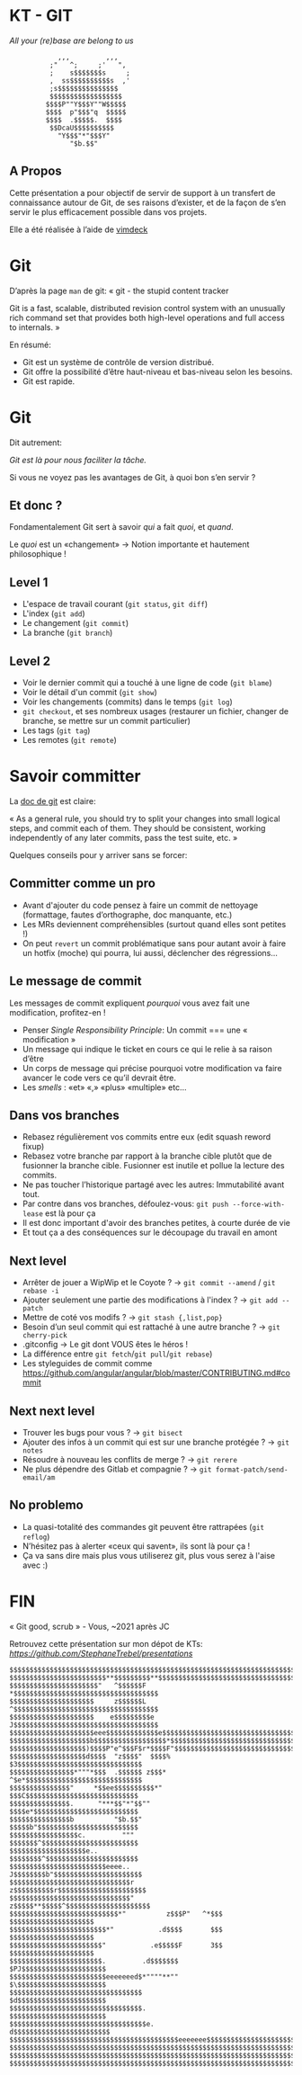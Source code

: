 # KT - GIT

_All your (re)base are belong to us_

```ascii
            ,,,         ,,,
          ;"   ^;     ;'   ",
          ;    s$$$$$$$s     ;
          ,  ss$$$$$$$$$$s  ,'
          ;s$$$$$$$$$$$$$$$
          $$$$$$$$$$$$$$$$$$
         $$$$P""Y$$$Y""W$$$$$
         $$$$  p"$$$"q  $$$$$
         $$$$  .$$$$$.  $$$$
          $$DcaU$$$$$$$$$$
            "Y$$$"*"$$$Y"
               "$b.$$"
```


## A Propos

Cette présentation a pour objectif de servir de support à un transfert de connaissance
autour de Git, de ses raisons d’exister, et de la façon de s’en servir le plus
efficacement possible dans vos projets.

Elle a été réalisée à l’aide de [vimdeck](https://github.com/tybenz/vimdeck)


# Git

D’après la page `man` de git:
« git - the stupid content tracker

Git is a fast, scalable, distributed revision control system with an unusually
rich command set that provides both high-level operations and full access to
internals. »

En résumé:

- Git est un système de contrôle de version distribué.
- Git offre la possibilité d’être haut-niveau et bas-niveau selon les besoins.
- Git est rapide.


# Git

Dit autrement:

_Git est là pour nous faciliter la tâche._

Si vous ne voyez pas les avantages de Git, à quoi bon s’en servir ?


## Et donc ?

Fondamentalement Git sert à savoir *qui* a fait *quoi*, et *quand*.

Le *quoi* est un «changement» -> Notion importante et hautement philosophique !


## Level 1

- L'espace de travail courant (`git status`, `git diff`)
- L'index (`git add`)
- Le changement (`git commit`)
- La branche (`git branch`)


## Level 2

- Voir le dernier commit qui a touché à une ligne de code (`git blame`)
- Voir le détail d'un commit (`git show`)
- Voir les changements (commits) dans le temps (`git log`)
- `git checkout`, et ses nombreux usages (restaurer un fichier, changer de branche, se mettre sur un commit particulier)
- Les tags (`git tag`)
- Les remotes (`git remote`)


# Savoir committer

La [doc de git](https://git-scm.com/docs/gitworkflows) est claire:

« As a general rule, you should try to split your changes into small logical steps,
and commit each of them. They should be consistent, working independently of any
later commits, pass the test suite, etc. »

Quelques conseils pour y arriver sans se forcer:


## Committer comme un pro

- Avant d'ajouter du code pensez à faire un commit de nettoyage (formattage, fautes d’orthographe, doc manquante, etc.)
- Les MRs deviennent compréhensibles (surtout quand elles sont petites !)
- On peut `revert` un commit problématique sans pour autant avoir à faire un hotfix (moche) qui pourra, lui aussi, déclencher des régressions...


## Le message de commit

Les messages de commit expliquent _pourquoi_ vous avez fait une modification, profitez-en !

- Penser _Single Responsibility Principle_: Un commit === une « modification »
- Un message qui indique le ticket en cours ce qui le relie à sa raison d’être
- Un corps de message qui précise pourquoi votre modification va faire avancer le code vers ce qu’il devrait être.
- Les _smells_ : «et» «,» «plus» «multiple» etc…


## Dans vos branches

- Rebasez régulièrement vos commits entre eux (edit squash reword fixup)
- Rebasez votre branche par rapport à la branche cible plutôt que de fusionner la branche cible. Fusionner est inutile et pollue la lecture des commits.
- Ne pas toucher l’historique partagé avec les autres: Immutabilité avant tout.
- Par contre dans vos branches, défoulez-vous: `git push --force-with-lease` est là pour ça
- Il est donc important d'avoir des branches petites, à courte durée de vie
- Et tout ça a des conséquences sur le découpage du travail en amont


## Next level

- Arrêter de jouer a WipWip et le Coyote ? -> `git commit --amend` / `git rebase -i`
- Ajouter seulement une partie des modifications à l'index ? -> `git add --patch`
- Mettre de coté vos modifs ? -> `git stash {,list,pop}`
- Besoin d’un seul commit qui est rattaché à une autre branche ? -> `git cherry-pick`
- .gitconfig -> Le git dont VOUS êtes le héros !
- La différence entre `git fetch`/`git pull`/`git rebase`)
- Les styleguides de commit comme https://github.com/angular/angular/blob/master/CONTRIBUTING.md#commit


## Next next level

- Trouver les bugs pour vous ? -> `git bisect`
- Ajouter des infos à un commit qui est sur une branche protégée ? -> `git notes`
- Résoudre à nouveau les conflits de merge ? -> `git rerere`
- Ne plus dépendre des Gitlab et compagnie ? -> `git format-patch/send-email/am`


## No problemo

- La quasi-totalité des commandes git peuvent être rattrapées (`git reflog`)
- N’hésitez pas à alerter «ceux qui savent», ils sont là pour ça !
- Ça va sans dire mais plus vous utiliserez git, plus vous serez à l'aise avec :)


# FIN

« Git good, scrub »
						- Vous, ~2021 après JC
						
Retrouvez cette présentation sur mon dépot de KTs:
	_https://github.com/StephaneTrebel/presentations_

```ascii
$$$$$$$$$$$$$$$$$$$$$$$$$$$$$$$$$$$$$$$$$$$$$$$$$$$$$$$$$$$$$$$$$$$$$$$$$$$
$$$$$$$$$$$$$$$$$$$$$$$$**$$$$$$$$$**$$$$$$$$$$$$$$$$$$$$$$$$$$$$$$$$$$$$$$
$$$$$$$$$$$$$$$$$$$$$$"   ^$$$$$$F    *$$$$$$$$$$$$$$$$$$$$$$$$$$$$$$$$$$$$
$$$$$$$$$$$$$$$$$$$$$     z$$$$$$L    ^$$$$$$$$$$$$$$$$$$$$$$$$$$$$$$$$$$$$
$$$$$$$$$$$$$$$$$$$$$    e$$$$$$$$$e  J$$$$$$$$$$$$$$$$$$$$$$$$$$$$$$$$$$$$
$$$$$$$$$$$$$$$$$$$$$eee$$$$$$$$$$$$$e$$$$$$$$$$$$$$$$$$$$$$$$$$$$$$$$$$$$$
$$$$$$$$$$$$$$$$$$$$b$$$$$$$$$$$$$$$$$$*$$$$$$$$$$$$$$$$$$$$$$$$$$$$$$$$$$$
$$$$$$$$$$$$$$$$$$$)$$$$P"e^$$$F$r*$$$$F"$$$$$$$$$$$$$$$$$$$$$$$$$$$$$$$$$$
$$$$$$$$$$$$$$$$$$$d$$$$  "z$$$$"  $$$$%  $3$$$$$$$$$$$$$$$$$$$$$$$$$$$$$$$
$$$$$$$$$$$$$$$$*"""*$$$  .$$$$$$ z$$$*   ^$e*$$$$$$$$$$$$$$$$$$$$$$$$$$$$$
$$$$$$$$$$$$$$$"     *$$ee$$$$$$$$$$*"     $$$C$$$$$$$$$$$$$$$$$$$$$$$$$$$$
$$$$$$$$$$$$$$$.      "***$$"*"$$""        $$$$e*$$$$$$$$$$$$$$$$$$$$$$$$$$
$$$$$$$$$$$$$$$b          "$b.$$"          $$$$$b"$$$$$$$$$$$$$$$$$$$$$$$$$
$$$$$$$$$$$$$$$$$c.         """            $$$$$$$^$$$$$$$$$$$$$$$$$$$$$$$$
$$$$$$$$$$$$$$$$$$$e..                     $$$$$$$$^$$$$$$$$$$$$$$$$$$$$$$$
$$$$$$$$$$$$$$$$$$$$$$$$eeee..            J$$$$$$$$b"$$$$$$$$$$$$$$$$$$$$$$
$$$$$$$$$$$$$$$$$$$$$$$$$$$$$$r          z$$$$$$$$$$r$$$$$$$$$$$$$$$$$$$$$$
$$$$$$$$$$$$$$$$$$$$$$$$$$$$$$"         z$$$$$**$$$$$^$$$$$$$$$$$$$$$$$$$$$
$$$$$$$$$$$$$$$$$$$$$$$$$$$*"          z$$$P"   ^*$$$ $$$$$$$$$$$$$$$$$$$$$
$$$$$$$$$$$$$$$$$$$$$$$$*"           .d$$$$       $$$ $$$$$$$$$$$$$$$$$$$$$
$$$$$$$$$$$$$$$$$$$$$$$"           .e$$$$$F       3$$ $$$$$$$$$$$$$$$$$$$$$
$$$$$$$$$$$$$$$$$$$$$$$.         .d$$$$$$$         $PJ$$$$$$$$$$$$$$$$$$$$$
$$$$$$$$$$$$$$$$$$$$$$$$eeeeeeed$*""""**""         $\$$$$$$$$$$$$$$$$$$$$$$
$$$$$$$$$$$$$$$$$$$$$$$$$$$$$$$$$                  $d$$$$$$$$$$$$$$$$$$$$$$
$$$$$$$$$$$$$$$$$$$$$$$$$$$$$$$$$.                 $$$$$$$$$$$$$$$$$$$$$$$$
$$$$$$$$$$$$$$$$$$$$$$$$$$$$$$$$$$e.              d$$$$$$$$$$$$$$$$$$$$$$$$
$$$$$$$$$$$$$$$$$$$$$$$$$$$$$$$$$$$$$$$$$$eeeeeee$$$$$$$$$$$$$$$$$$$$$$$$$$
$$$$$$$$$$$$$$$$$$$$$$$$$$$$$$$$$$$$$$$$$$$$$$$$$$$$$$$$$$$$$$$$$$$$$$$$$$$
$$$$$$$$$$$$$$$$$$$$$$$$$$$$$$$$$$$$$$$$$$$$$$$$$$$$$$$$$$$$$$$$$$$$$$$$$$$
$$$$$$$$$$$$$$$$$$$$$$$$$$$$$$$$$$$$$$$$$$$$$$$$$$$$$$$$$$$$$$$$$$$$$$$$$$$
```

